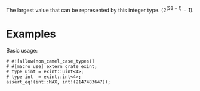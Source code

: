 The largest value that can be represented by this integer type. (2<sup>(32 &minus; 1)</sup> &minus; 1).

# Examples

Basic usage:

```
# #![allow(non_camel_case_types)]
# #[macro_use] extern crate exint;
# type uint = exint::uint<4>;
# type int  = exint::int<4>;
assert_eq!(int::MAX, int!(2147483647));
```
